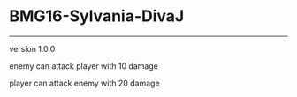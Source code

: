# BMG16-Sylvania-DivaJ
----
version 1.0.0

enemy can attack player with 10 damage

player can attack enemy with 20 damage
